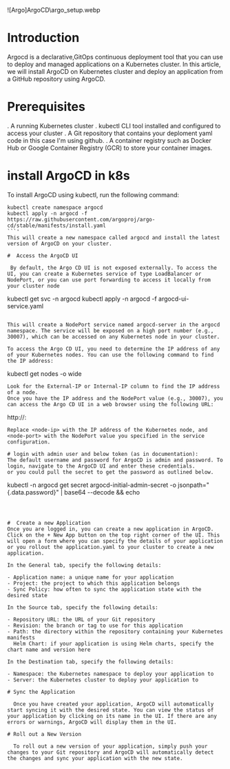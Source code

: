 

![Argo]ArgoCD\argo_setup.webp
# Introduction
 Argocd is a declarative,GitOps continuous deployment tool that you can use to deploy and managed applications on a Kubernetes cluster.
 In this article, we will install ArgoCD on Kubernetes cluster and deploy an application from a GitHub repository using ArgoCD.

# Prerequisites
. A running Kubernetes cluster
. kubectl CLI tool installed and configured to access your cluster
. A Git repository that contains your deploment yaml code in this case I'm using github.
. A container registry such as Docker Hub or Google Container Registry (GCR) to store your container images.

# install ArgoCD in k8s

To install ArgoCD using kubectl, run the following command:

```
kubectl create namespace argocd
kubectl apply -n argocd -f https://raw.githubusercontent.com/argoproj/argo-cd/stable/manifests/install.yaml
```'
This will create a new namespace called argocd and install the latest version of ArgoCD on your cluster.

#  Access the ArgoCD UI

 By default, the Argo CD UI is not exposed externally. To access the UI, you can create a Kubernetes service of type LoadBalancer or NodePort, or you can use port forwarding to access it locally from your cluster node

```
kubectl get svc -n argocd
kubectl apply -n argocd -f argocd-ui-service.yaml
```

This will create a NodePort service named argocd-server in the argocd namespace. The service will be exposed on a high port number (e.g., 30007), which can be accessed on any Kubernetes node in your cluster.

To access the Argo CD UI, you need to determine the IP address of any of your Kubernetes nodes. You can use the following command to find the IP address:
 ```
 kubectl get nodes -o wide
 ```
Look for the External-IP or Internal-IP column to find the IP address of a node.
Once you have the IP address and the NodePort value (e.g., 30007), you can access the Argo CD UI in a web browser using the following URL:

```
http://<node-ip>:<node-port>
```
Replace <node-ip> with the IP address of the Kubernetes node, and <node-port> with the NodePort value you specified in the service configuration.

# login with admin user and below token (as in documentation):
The default username and password for ArgoCD is admin and password. To login, navigate to the ArgoCD UI and enter these credentials.
or you could pull the secret to get the password as outlined below.

```
kubectl -n argocd get secret argocd-initial-admin-secret -o jsonpath="{.data.password}" | base64 --decode && echo
```



#  Create a new Application
Once you are logged in, you can create a new application in ArgoCD. Click on the + New App button on the top right corner of the UI. This will open a form where you can specify the details of your application or you rollout the application.yaml to your cluster to create a new application.

In the General tab, specify the following details:

- Application name: a unique name for your application
- Project: the project to which this application belongs
- Sync Policy: how often to sync the application state with the desired state

In the Source tab, specify the following details:

- Repository URL: the URL of your Git repository
- Revision: the branch or tag to use for this application
- Path: the directory within the repository containing your Kubernetes manifests
  Helm Chart: if your application is using Helm charts, specify the chart name and version here

In the Destination tab, specify the following details:

- Namespace: the Kubernetes namespace to deploy your application to
- Server: the Kubernetes cluster to deploy your application to

# Sync the Application

  Once you have created your application, ArgoCD will automatically start syncing it with the desired state. You can view the status of your application by clicking on its name in the UI. If there are any errors or warnings, ArgoCD will display them in the UI.

# Roll out a New Version

  To roll out a new version of your application, simply push your changes to your Git repository and ArgoCD will automatically detect the changes and sync your application with the new state.